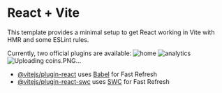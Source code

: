 # React + Vite

This template provides a minimal setup to get React working in Vite with HMR and some ESLint rules.

Currently, two official plugins are available:
![home](https://github.com/Rohan-Falwariya/Crypto-Analyser/assets/113237755/56fbc171-4c3b-4593-8a5d-23a1c6aa0d3f)
![analytics](https://github.com/Rohan-Falwariya/Crypto-Analyser/assets/113237755/9cd4fa9c-0aa5-4313-9490-e6222d9c3bd0)
![Uploading coins.PNG…]()


- [@vitejs/plugin-react](https://github.com/vitejs/vite-plugin-react/blob/main/packages/plugin-react/README.md) uses [Babel](https://babeljs.io/) for Fast Refresh
- [@vitejs/plugin-react-swc](https://github.com/vitejs/vite-plugin-react-swc) uses [SWC](https://swc.rs/) for Fast Refresh
